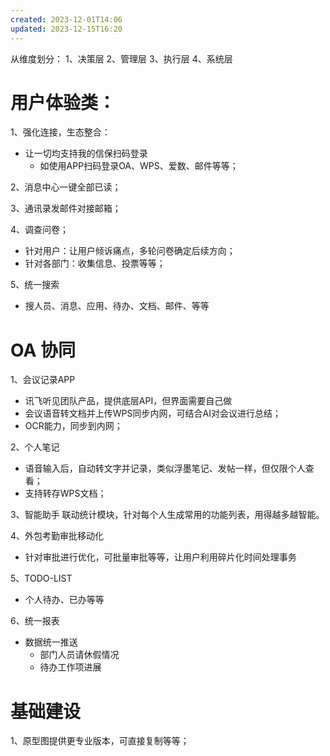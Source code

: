```yaml
---
created: 2023-12-01T14:06
updated: 2023-12-15T16:20
---
```

从维度划分：
1、决策层
2、管理层
3、执行层
4、系统层

# 用户体验类：
1、强化连接，生态整合：
- 让一切均支持我的信保扫码登录
	- 如使用APP扫码登录OA、WPS、爱数、邮件等等；

2、消息中心一键全部已读；

3、通讯录发邮件对接邮箱；

4、调查问卷；
- 针对用户：让用户倾诉痛点，多轮问卷确定后续方向；
- 针对各部门：收集信息、投票等等；

5、统一搜索
- 搜人员、消息、应用、待办、文档、邮件、等等

# OA 协同
1、会议记录APP
- 讯飞听见团队产品，提供底层API，但界面需要自己做
- 会议语音转文档并上传WPS同步内网，可结合AI对会议进行总结；
- OCR能力，同步到内网；

2、个人笔记
- 语音输入后，自动转文字并记录，类似浮墨笔记、发帖一样，但仅限个人查看；
- 支持转存WPS文档；

3、智能助手
联动统计模块，针对每个人生成常用的功能列表，用得越多越智能。

4、外包考勤审批移动化
- 针对审批进行优化，可批量审批等等，让用户利用碎片化时间处理事务

5、TODO-LIST
- 个人待办、已办等等

6、统一报表
- 数据统一推送
	- 部门人员请休假情况
	- 待办工作项进展

# 基础建设
1、原型图提供更专业版本，可直接复制等等；